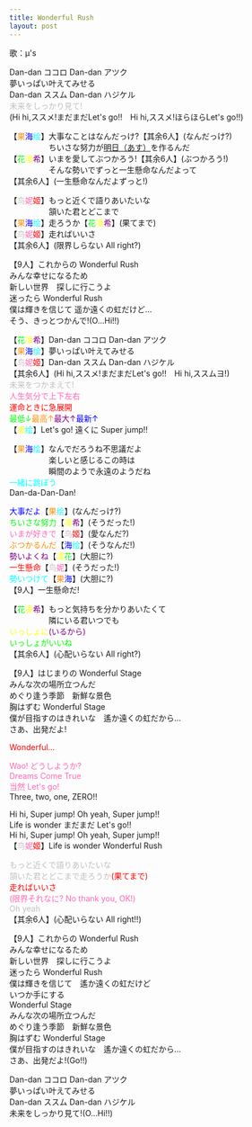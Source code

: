 ```yaml
---
title: Wonderful Rush
layout: post
---
```

歌：μ's

<p>Dan-dan ココロ Dan-dan アツク<br />
夢いっぱい叶えてみせる<br />
Dan-dan ススム Dan-dan ハジケル<br />
<font color="silver">未来をしっかり見て!</font><br />
(Hi hi,ススメ!まだまだLet's go!!　Hi hi,ススメ!ほらほらLet's go!!)</p>

<p>【<font color="darkorange">果</font><font color="blue">海</font><font color="cyan">绘</font>】大事なことはなんだっけ?【其余6人】(なんだっけ?)<br />
　　　　　ちいさな努力が<u>明日（あす）</u>を作るんだ<br />
【<font color="lime">花</font><font color="yellow">凛</font><font color="purple">希</font>】いまを愛してぶつかろう!【其余6人】(ぶつかろう!)<br />
　　　　　そんな勢いでずっと一生懸命なんだよって<br />
【其余6人】(一生懸命なんだよずっと!)</p>

<p>【<font color="silver">鸟</font><font color="hotpink">妮</font><font color="red">姬</font>】もっと近くで語りあいたいな<br />
　　　　　頷いた君とどこまで<br />
【<font color="darkorange">果</font><font color="blue">海</font><font color="cyan">绘</font>】走ろうか【<font color="lime">花</font><font color="yellow">凛</font><font color="purple">希</font>】(果てまで)<br />
【<font color="silver">鸟</font><font color="hotpink">妮</font><font color="red">姬</font>】走ればいいさ<br />
【其余6人】(限界しらない All right?)</p>

<p>【9人】これからの Wonderful Rush<br />
みんな幸せになるため<br />
新しい世界　探しに行こうよ<br />
迷ったら Wonderful Rush<br />
僕は輝きを信じて 遥か遠くの虹だけど…<br />
そう、きっとつかんで!(O…Hi!!)</p>

<p>【<font color="lime">花</font><font color="yellow">凛</font><font color="purple">希</font>】Dan-dan ココロ Dan-dan アツク<br />
【<font color="darkorange">果</font><font color="blue">海</font><font color="cyan">绘</font>】夢いっぱい叶えてみせる<br />
【<font color="silver">鸟</font><font color="hotpink">妮</font><font color="red">姬</font>】Dan-dan ススム Dan-dan ハジケル<br />
【其余6人】(Hi hi,ススメ!まだまだLet's go!!　Hi hi,ススムヨ!)<br />
<font color="silver">未来をつかまえて!</font><br />
<font color="hotpink">人生気分で上下左右</font><br />
<font color="red">運命ときに急展開</font><br />
<font color="lime">最低↓</font><font color="darkorange">最高↑</font><font color="purple">最大↑</font><font color="blue">最新↑</font><br />
【<font color="yellow">凛</font><font color="cyan">绘</font>】Let's go! 遠くに Super jump!!</p>

<p>【<font color="darkorange">果</font><font color="blue">海</font><font color="cyan">绘</font>】なんでだろうね不思議だよ<br />
　　　　　楽しいと感じるこの時は<br />
　　　　　瞬間のようで永遠のようだね<br />
<font color="cyan">一緒に跳ぼう</font><br />
Dan-da-Dan-Dan!</p>

<p><font color="blue">大事だよ</font>【<font color="darkorange">果</font><font color="cyan">绘</font>】(なんだっけ?)<br />
<font color="lime">ちいさな努力</font>【<font color="yellow">凛</font><font color="purple">希</font>】(そうだった!)<br />
<font color="hotpink">いまが好きで</font>【<font color="silver">鸟</font><font color="red">姬</font>】(愛なんだ?)<br />
<font color="darkorange">ぶつかるんだ</font>【<font color="blue">海</font><font color="cyan">绘</font>】(そうなんだ!)<br />
<font color="purple">勢いよくね</font>【<font color="yellow">凛</font><font color="lime">花</font>】(大胆に?)<br />
<font color="red">一生懸命</font>【<font color="silver">鸟</font><font color="hotpink">妮</font>】(そうだった!)<br />
<font color="cyan">勢いつけて</font>【<font color="darkorange">果</font><font color="blue">海</font>】(大胆に?)<br />
【9人】一生懸命だ!</p>

<p>【<font color="lime">花</font><font color="yellow">凛</font><font color="purple">希</font>】もっと気持ちを分かりあいたくて<br />
　　　　　隣にいる君いつでも<br />
<font color="yellow">いっしょに</font><font color="purple">(いるから)</font><br />
<font color="lime">いっしょがいいね</font><br />
【其余6人】(心配いらない All right?)</p>

<p>【9人】はじまりの Wonderful Stage<br />
みんな次の場所立つんだ<br />
めぐり逢う季節　新鮮な景色<br />
胸はずむ Wonderful Stage<br />
僕が目指すのはきれいな　遙か遠くの虹だから…<br />
さあ、出発だよ!</p>

<p><font color="red">Wonderful…</font></p>

<p><font color="hotpink">Wao! どうしようか?<br />
Dreams Come True<br />
当然 Let's go! </font><br />
Three, two, one, ZERO!!</p>

<p>Hi hi, Super jump! Oh yeah, Super jump!!<br />
Life is wonder まだまだ Let's go!!<br />
Hi hi, Super jump! Oh yeah, Super jump!!<br />
【<font color="silver">鸟</font><font color="hotpink">妮</font><font color="red">姬</font>】Life is wonder Wonderful Rush</p>

<p><font color="silver">もっと近くで語りあいたいな<br />
頷いた君とどこまで走ろうか</font><font color="red">(果てまで)<br />
走ればいいさ</font><br />
<font color="hotpink">(限界それなに? No thank you, OK!)</font><br />
<font color="silver">Oh yeah</font><br />
【其余6人】(心配いらない All right!!)</p>

<p>【9人】これからの Wonderful Rush<br />
みんな幸せになるため<br />
新しい世界　探しに行こうよ<br />
迷ったら Wonderful Rush<br />
僕は輝きを信じて　遙か遠くの虹だけど<br />
いつか手にする<br />
Wonderful Stage<br />
みんな次の場所立つんだ<br />
めぐり逢う季節　新鮮な景色<br />
胸はずむ Wonderful Stage<br />
僕が目指すのはきれいな　遙か遠くの虹だから…<br />
さあ、出発だよ!(Go!!)</p>

<p>Dan-dan ココロ Dan-dan アツク<br />
夢いっぱい叶えてみせる<br />
Dan-dan ススム Dan-dan ハジケル<br />
未来をしっかり見て!(O…Hi!!)</p>